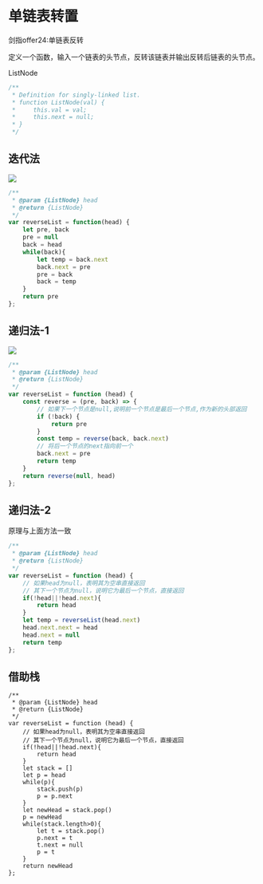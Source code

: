 # 单链表转置

<company value="百度,字节,美团"></company>
<leetcode href="https://leetcode-cn.com/problems/fan-zhuan-lian-biao-lcof/">剑指offer24:单链表反转</leetcode>


定义一个函数，输入一个链表的头节点，反转该链表并输出反转后链表的头节点。

ListNode
```js
/**
 * Definition for singly-linked list.
 * function ListNode(val) {
 *     this.val = val;
 *     this.next = null;
 * }
 */
```
## 迭代法

![](https://pic.leetcode-cn.com/9ce26a709147ad9ce6152d604efc1cc19a33dc5d467ed2aae5bc68463fdd2888.gif)
```js
/**
 * @param {ListNode} head
 * @return {ListNode}
 */
var reverseList = function(head) {
    let pre, back
    pre = null
    back = head
    while(back){
        let temp = back.next
        back.next = pre
        pre = back
        back = temp
    }
    return pre
};
```

## 递归法-1

![](https://pic.leetcode-cn.com/8951bc3b8b7eb4da2a46063c1bb96932e7a69910c0a93d973bd8aa5517e59fc8.gif)
```js
/**
 * @param {ListNode} head
 * @return {ListNode}
 */
var reverseList = function (head) {
    const reverse = (pre, back) => {
        // 如果下一个节点是null,说明前一个节点是最后一个节点,作为新的头部返回
        if (!back) {
            return pre
        }
        const temp = reverse(back, back.next)
        // 将后一个节点的next指向前一个
        back.next = pre
        return temp
    }
    return reverse(null, head)
};
```

## 递归法-2
原理与上面方法一致

```js
/**
 * @param {ListNode} head
 * @return {ListNode}
 */
var reverseList = function (head) {
    // 如果head为null，表明其为空串直接返回
    // 其下一个节点为null，说明它为最后一个节点，直接返回
    if(!head||!head.next){
        return head
    }
    let temp = reverseList(head.next)
    head.next.next = head
    head.next = null
    return temp
};
```

## 借助栈
```JS
/**
 * @param {ListNode} head
 * @return {ListNode}
 */
var reverseList = function (head) {
    // 如果head为null，表明其为空串直接返回
    // 其下一个节点为null，说明它为最后一个节点，直接返回
    if(!head||!head.next){
        return head
    }
    let stack = []
    let p = head
    while(p){
        stack.push(p)
        p = p.next
    }
    let newHead = stack.pop()
    p = newHead
    while(stack.length>0){
        let t = stack.pop()
        p.next = t
        t.next = null
        p = t
    }
    return newHead
};
```

<tongji/>